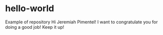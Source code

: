 # hello-world
Example of repository
Hi Jeremiah Pimentel!
I want to congratulate you for doing a good job! Keep it up!
